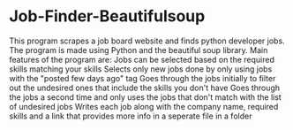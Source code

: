 # Job-Finder-Beautifulsoup
This program scrapes a job board website and finds python developer jobs. The program is made using Python and the beautiful soup library.
Main features of the program are: 
  Jobs can be selected based on the required skills matching your skills
  Selects only new jobs done by only using jobs with the "posted few days ago" tag
  Goes through the jobs initially to filter out the undesired ones that include the skills you don't have
  Goes through the jobs a second time and only uses the jobs that don't match with the list of undesired jobs
  Writes each job along with the company name, required skills and a link that provides more info in a seperate file in a folder
